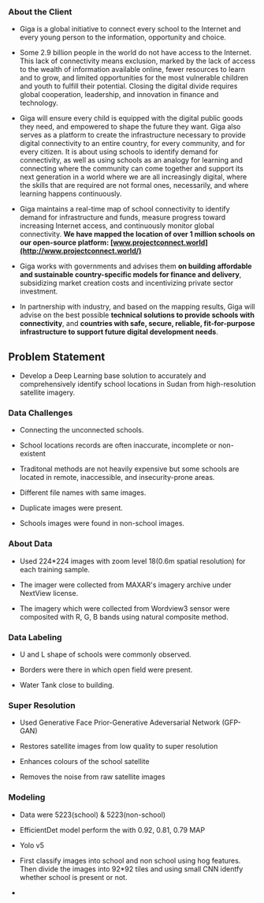 ### About the Client

* Giga is a global initiative to connect every school to the Internet and every young person to the information, opportunity and choice.

* Some 2.9 billion people in the world do not have access to the Internet. This lack of connectivity means exclusion, marked by the lack of access to the wealth of information available online, fewer resources to learn and to grow, and limited opportunities for the most vulnerable children and youth to fulfill their potential. Closing the digital divide requires global cooperation, leadership, and innovation in finance and technology.

* Giga will ensure every child is equipped with the digital public goods they need, and empowered to shape the future they want. Giga also serves as a platform to create the infrastructure necessary to provide digital connectivity to an entire country, for every community, and for every citizen. It is about using schools to identify demand for connectivity, as well as using schools as an analogy for learning and connecting where the community can come together and support its next generation in a world where we are all increasingly digital, where the skills that are required are not formal ones, necessarily, and where learning happens continuously.

* Giga maintains a real-time map of school connectivity to identify demand for infrastructure and funds, measure progress toward increasing Internet access, and continuously monitor global connectivity. **We have mapped the location of over 1 million schools on our open-source platform: [www.projectconnect.world](http://www.projectconnect.world/)**

* Giga works with governments and advises them **on building affordable and sustainable country-specific models for finance and delivery**, subsidizing market creation costs and incentivizing private sector investment.

* In partnership with industry, and based on the mapping results, Giga will advise on the best possible **technical solutions to provide schools with connectivity**, and **countries with safe, secure, reliable, fit-for-purpose infrastructure to support future digital development needs**.

## Problem Statement

* Develop a Deep Learning base solution to accurately and comprehensively identify school locations in Sudan from high-resolution satellite imagery.

### Data Challenges

* Connecting the unconnected schools.

* School locations records are often inaccurate, incomplete or non-existent

* Traditonal methods are not heavily expensive but some schools are located in remote, inaccessible, and insecurity-prone areas.

* Different file names with same images.

* Duplicate images were present. 

* Schools images were found in non-school images.

### About Data

* Used 224*224 images with zoom level 18(0.6m spatial resolution) for each training sample.

* The imager were collected from MAXAR's imagery archive under NextView license.

* The imagery which were collected from Wordview3 sensor were composited with R, G, B bands using natural composite method.

### Data Labeling

* U and L shape of schools were commonly observed.

* Borders were there in which open field were present.

* Water Tank close to building.

### Super Resolution

* Used Generative Face Prior-Generative Adeversarial Network (GFP-GAN)

* Restores satellite images from low quality to super resolution

* Enhances colours of the school satellite

* Removes the noise from raw satellite images

### Modeling

* Data were 5223(school) & 5223(non-school)

* EfficientDet model perform the with 0.92, 0.81, 0.79 MAP 

* Yolo v5

* First classify images into school and non school using hog features. Then divide the images into 92*92 tiles and using small CNN identfy whether school is present or not. 

*   


